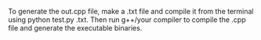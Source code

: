 To generate the out.cpp file, make a .txt file and compile it from the terminal using python test.py <file>.txt.
Then run g++/your compiler to compile the .cpp file and generate the executable binaries.

